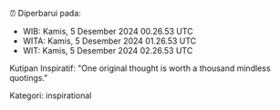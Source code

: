 ⏰ Diperbarui pada:
- WIB: Kamis, 5 Desember 2024 00.26.53 UTC
- WITA: Kamis, 5 Desember 2024 01.26.53 UTC
- WIT: Kamis, 5 Desember 2024 02.26.53 UTC

Kutipan Inspiratif:
"One original thought is worth a thousand mindless quotings."


Kategori: inspirational

